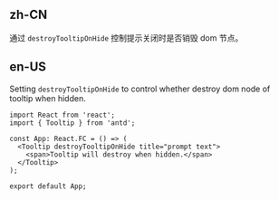 ## zh-CN

通过 `destroyTooltipOnHide` 控制提示关闭时是否销毁 dom 节点。

## en-US

Setting `destroyTooltipOnHide` to control whether destroy dom node of tooltip when hidden.
```tsx
import React from 'react';
import { Tooltip } from 'antd';

const App: React.FC = () => (
  <Tooltip destroyTooltipOnHide title="prompt text">
    <span>Tooltip will destroy when hidden.</span>
  </Tooltip>
);

export default App;
```
